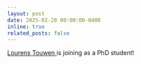 ```yaml
---
layout: post
date: 2025-02-28 00:00:00-0400
inline: true
related_posts: false
---
```


<a href='https://www.lourenstouwen.com'> Lourens Touwen </a> is joining as a PhD student!
